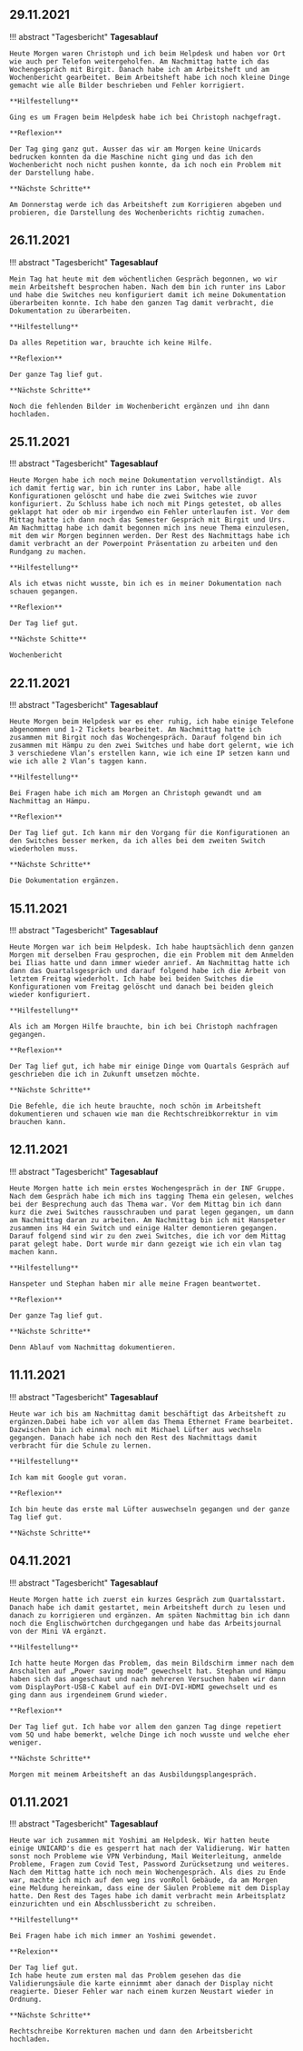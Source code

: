 ## **29.11.2021**

!!! abstract "Tagesbericht"
    **Tagesablauf**

    Heute Morgen waren Christoph und ich beim Helpdesk und haben vor Ort wie auch per Telefon weitergeholfen. Am Nachmittag hatte ich das Wochengespräch mit Birgit. Danach habe ich am Arbeitsheft und am Wochenbericht gearbeitet. Beim Arbeitsheft habe ich noch kleine Dinge gemacht wie alle Bilder beschrieben und Fehler korrigiert.

    **Hilfestellung**

    Ging es um Fragen beim Helpdesk habe ich bei Christoph nachgefragt.

    **Reflexion**

    Der Tag ging ganz gut. Ausser das wir am Morgen keine Unicards bedrucken konnten da die Maschine nicht ging und das ich den Wochenbericht noch nicht pushen konnte, da ich noch ein Problem mit der Darstellung habe.

    **Nächste Schritte**

    Am Donnerstag werde ich das Arbeitsheft zum Korrigieren abgeben und probieren, die Darstellung des Wochenberichts richtig zumachen.

## **26.11.2021**

!!! abstract "Tagesbericht"
    **Tagesablauf**

    Mein Tag hat heute mit dem wöchentlichen Gespräch begonnen, wo wir mein Arbeitsheft besprochen haben. Nach dem bin ich runter ins Labor und habe die Switches neu konfiguriert damit ich meine Dokumentation überarbeiten konnte. Ich habe den ganzen Tag damit verbracht, die Dokumentation zu überarbeiten.

    **Hilfestellung**

    Da alles Repetition war, brauchte ich keine Hilfe.

    **Reflexion**

    Der ganze Tag lief gut.

    **Nächste Schritte**

    Noch die fehlenden Bilder im Wochenbericht ergänzen und ihn dann hochladen.

## **25.11.2021**

!!! abstract "Tagesbericht"
    **Tagesablauf**

    Heute Morgen habe ich noch meine Dokumentation vervollständigt. Als ich damit fertig war, bin ich runter ins Labor, habe alle Konfigurationen gelöscht und habe die zwei Switches wie zuvor konfiguriert. Zu Schluss habe ich noch mit Pings getestet, ob alles geklappt hat oder ob mir irgendwo ein Fehler unterlaufen ist. Vor dem Mittag hatte ich dann noch das Semester Gespräch mit Birgit und Urs. Am Nachmittag habe ich damit begonnen mich ins neue Thema einzulesen, mit dem wir Morgen beginnen werden. Der Rest des Nachmittags habe ich damit verbracht an der Powerpoint Präsentation zu arbeiten und den Rundgang zu machen.

    **Hilfestellung**

    Als ich etwas nicht wusste, bin ich es in meiner Dokumentation nach schauen gegangen.

    **Reflexion**

    Der Tag lief gut.

    **Nächste Schitte**

    Wochenbericht

## **22.11.2021**

!!! abstract "Tagesbericht"
    **Tagesablauf**

    Heute Morgen beim Helpdesk war es eher ruhig, ich habe einige Telefone abgenommen und 1-2 Tickets bearbeitet. Am Nachmittag hatte ich zusammen mit Birgit noch das Wochengespräch. Darauf folgend bin ich zusammen mit Hämpu zu den zwei Switches und habe dort gelernt, wie ich 3 verschiedene Vlan’s erstellen kann, wie ich eine IP setzen kann und wie ich alle 2 Vlan’s taggen kann.

    **Hilfestellung**

    Bei Fragen habe ich mich am Morgen an Christoph gewandt und am Nachmittag an Hämpu.

    **Reflexion**

    Der Tag lief gut. Ich kann mir den Vorgang für die Konfigurationen an den Switches besser merken, da ich alles bei dem zweiten Switch wiederholen muss.

    **Nächste Schritte**

    Die Dokumentation ergänzen.

## **15.11.2021**

!!! abstract "Tagesbericht"
    **Tagesablauf**

    Heute Morgen war ich beim Helpdesk. Ich habe hauptsächlich denn ganzen Morgen mit derselben Frau gesprochen, die ein Problem mit dem Anmelden bei Ilias hatte und dann immer wieder anrief. Am Nachmittag hatte ich dann das Quartalsgespräch und darauf folgend habe ich die Arbeit von letztem Freitag wiederholt. Ich habe bei beiden Switches die Konfigurationen vom Freitag gelöscht und danach bei beiden gleich wieder konfiguriert.

    **Hilfestellung**

    Als ich am Morgen Hilfe brauchte, bin ich bei Christoph nachfragen gegangen.

    **Reflexion**

    Der Tag lief gut, ich habe mir einige Dinge vom Quartals Gespräch auf geschrieben die ich in Zukunft umsetzen möchte.

    **Nächste Schritte**

    Die Befehle, die ich heute brauchte, noch schön im Arbeitsheft dokumentieren und schauen wie man die Rechtschreibkorrektur in vim brauchen kann.

## **12.11.2021**

!!! abstract "Tagesbericht"
    **Tagesablauf**

    Heute Morgen hatte ich mein erstes Wochengespräch in der INF Gruppe. Nach dem Gespräch habe ich mich ins tagging Thema ein gelesen, welches bei der Besprechung auch das Thema war. Vor dem Mittag bin ich dann kurz die zwei Switches rausschrauben und parat legen gegangen, um dann am Nachmittag daran zu arbeiten. Am Nachmittag bin ich mit Hanspeter zusammen ins H4 ein Switch und einige Halter demontieren gegangen. Darauf folgend sind wir zu den zwei Switches, die ich vor dem Mittag parat gelegt habe. Dort wurde mir dann gezeigt wie ich ein vlan tag machen kann.

    **Hilfestellung**

    Hanspeter und Stephan haben mir alle meine Fragen beantwortet.

    **Reflexion**

    Der ganze Tag lief gut.

    **Nächste Schritte**

    Denn Ablauf vom Nachmittag dokumentieren.

## **11.11.2021**

!!! abstract "Tagesbericht"
    **Tagesablauf**

    Heute war ich bis am Nachmittag damit beschäftigt das Arbeitsheft zu ergänzen.Dabei habe ich vor allem das Thema Ethernet Frame bearbeitet. Dazwischen bin ich einmal noch mit Michael Lüfter aus wechseln gegangen. Danach habe ich noch den Rest des Nachmittags damit verbracht für die Schule zu lernen.

    **Hilfestellung**

    Ich kam mit Google gut voran.

    **Reflexion**

    Ich bin heute das erste mal Lüfter auswechseln gegangen und der ganze Tag lief gut.

    **Nächste Schritte**


## **04.11.2021**

!!! abstract "Tagesbericht"
    **Tagesablauf**

    Heute Morgen hatte ich zuerst ein kurzes Gespräch zum Quartalsstart. Danach habe ich damit gestartet, mein Arbeitsheft durch zu lesen und danach zu korrigieren und ergänzen. Am späten Nachmittag bin ich dann noch die Englischwörtchen durchgegangen und habe das Arbeitsjournal von der Mini VA ergänzt.

    **Hilfestellung**

    Ich hatte heute Morgen das Problem, das mein Bildschirm immer nach dem Anschalten auf „Power saving mode“ gewechselt hat. Stephan und Hämpu haben sich das angeschaut und nach mehreren Versuchen haben wir dann vom DisplayPort-USB-C Kabel auf ein DVI-DVI-HDMI gewechselt und es ging dann aus irgendeinem Grund wieder.

    **Reflexion**

    Der Tag lief gut. Ich habe vor allem den ganzen Tag dinge repetiert vom 5Q und habe bemerkt, welche Dinge ich noch wusste und welche eher weniger.

    **Nächste Schritte**

    Morgen mit meinem Arbeitsheft an das Ausbildungsplangespräch.

## **01.11.2021**

!!! abstract "Tagesbericht"
    **Tagesablauf**

    Heute war ich zusammen mit Yoshimi am Helpdesk. Wir hatten heute einige UNICARD's die es gesperrt hat nach der Validierung. Wir hatten sonst noch Probleme wie VPN Verbindung, Mail Weiterleitung, anmelde Probleme, Fragen zum Covid Test, Password Zurücksetzung und weiteres. Nach dem Mittag hatte ich noch mein Wochengespräch. Als dies zu Ende war, machte ich mich auf den weg ins vonRoll Gebäude, da am Morgen eine Meldung hereinkam, dass eine der Säulen Probleme mit dem Display hatte. Den Rest des Tages habe ich damit verbracht mein Arbeitsplatz einzurichten und ein Abschlussbericht zu schreiben.

    **Hilfestellung**

    Bei Fragen habe ich mich immer an Yoshimi gewendet.

    **Relexion**

    Der Tag lief gut.
    Ich habe heute zum ersten mal das Problem gesehen das die Validierungsäule die karte einnimmt aber danach der Display nicht reagierte. Dieser Fehler war nach einem kurzen Neustart wieder in Ordnung.

    **Nächste Schritte**

    Rechtschreibe Korrekturen machen und dann den Arbeitsbericht hochladen.
